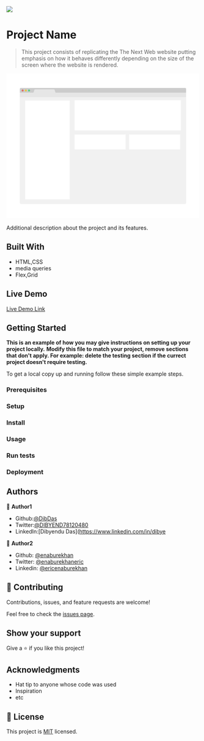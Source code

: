 ![](https://img.shields.io/badge/Microverse-blueviolet)

# Project Name

> This project consists of replicating the The Next Web website putting emphasis on how it behaves differently depending on the size of the screen where the website is rendered.



![screenshot](./app_screenshot.png)

Additional description about the project and its features.

## Built With

- HTML,CSS
- media queries
- Flex,Grid

## Live Demo

[Live Demo Link](https://livedemo.com)


## Getting Started

**This is an example of how you may give instructions on setting up your project locally.**
**Modify this file to match your project, remove sections that don't apply. For example: delete the testing section if the currect project doesn't require testing.**


To get a local copy up and running follow these simple example steps.

### Prerequisites

### Setup

### Install

### Usage

### Run tests

### Deployment



## Authors

👤 **Author1**
* Github:[@DibDas](https://github.com/dibdas)
* Twitter:[@DIBYEND78120480](https://twitter.com/DIBYEND78120480)
* LinkedIn:[Dibyendu Das](https://www.linkedin.com/in/dibye

👤 **Author2**

- Github: [@enaburekhan](https://github.com/enaburekhan)
- Twitter: [@enaburekhaneric](https://twitter.com/enaburekhaneric)
- Linkedin: [@ericenaburekhan](https://www.linkedin.com/in/eric-enaburekhan-801a28100/)

## 🤝 Contributing

Contributions, issues, and feature requests are welcome!

Feel free to check the [issues page](https://github.com/dibdas/Building-with-Responsive-Design/issues).

## Show your support

Give a ⭐️ if you like this project!

## Acknowledgments

- Hat tip to anyone whose code was used
- Inspiration
- etc

## 📝 License

This project is [MIT](lic.url) licensed.
